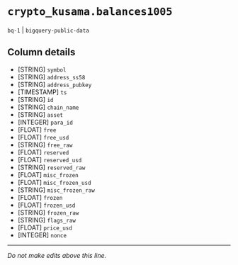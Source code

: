 # `crypto_kusama.balances1005`
`bq-1` | `bigquery-public-data`

## Column details
* [STRING]    `symbol`
* [STRING]    `address_ss58`
* [STRING]    `address_pubkey`
* [TIMESTAMP] `ts`
* [STRING]    `id`
* [STRING]    `chain_name`
* [STRING]    `asset`
* [INTEGER]   `para_id`
* [FLOAT]     `free`
* [FLOAT]     `free_usd`
* [STRING]    `free_raw`
* [FLOAT]     `reserved`
* [FLOAT]     `reserved_usd`
* [STRING]    `reserved_raw`
* [FLOAT]     `misc_frozen`
* [FLOAT]     `misc_frozen_usd`
* [STRING]    `misc_frozen_raw`
* [FLOAT]     `frozen`
* [FLOAT]     `frozen_usd`
* [STRING]    `frozen_raw`
* [STRING]    `flags_raw`
* [FLOAT]     `price_usd`
* [INTEGER]   `nonce`

-------------------------------------------------------------------------------
*Do not make edits above this line.*
